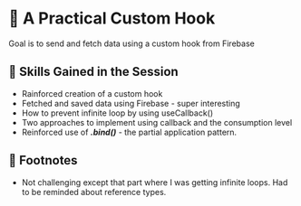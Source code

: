 # :rocket: A Practical Custom Hook

Goal is to send and fetch data using a custom hook from Firebase

## :balloon: Skills Gained in the Session

- Rainforced creation of a custom hook
- Fetched and saved data using Firebase - super interesting
- How to prevent infinite loop by using useCallback()
- Two approaches to implement using callback and the consumption level
- Reinforced use of **_.bind()_** - the partial application pattern.

## :bookmark_tabs: Footnotes

- Not challenging except that part where I was getting infinite loops. Had to be reminded about reference types.
